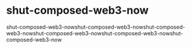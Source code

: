 # shut-composed-web3-now
shut-composed-web3-nowshut-composed-web3-nowshut-composed-web3-nowshut-composed-web3-nowshut-composed-web3-nowshut-composed-web3-now
